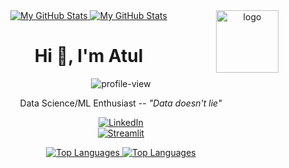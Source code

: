 <div align="center">

<a href="https://github.com/AtulkrishnanMU#gh-light-mode-only">
  <img src="https://github-readme-stats.vercel.app/api?username=AtulkrishnanMU&show_icons=true&theme=graywhite#gh-light-mode-only" alt="My GitHub Stats" />
</a>

<a href="https://github.com/AtulkrishnanMU#gh-dark-mode-only">
  <img src="https://github-readme-stats.vercel.app/api?username=AtulkrishnanMU&show_icons=true&theme=city_lights#gh-dark-mode-only" alt="My GitHub Stats" />
</a>

<img align="right" width="100" alt="logo" src="https://media.tenor.com/itjFesV8_RUAAAAi/soulja-boy-pepe.gif">
<br>

<h1>Hi 👋, I'm Atul</h1>

<p> 
    <img src="https://visitcount.itsvg.in/api?id=AtulkrishnanMU&icon=0&color=0" alt="profile-view" /> 
</p>

<p>Data Science/ML Enthusiast -- <i>"Data doesn't lie"</i><p>

[![LinkedIn](https://img.shields.io/badge/LinkedIn-%230077B5.svg?logo=linkedin&logoColor=white)](https://linkedin.com/in/atulkrishnan-mu-6b768315a)<br>
[![Streamlit](https://img1.daumcdn.net/thumb/R800x0/?scode=mtistory2&fname=https%3A%2F%2Fblog.kakaocdn.net%2Fdn%2FbF6MmT%2FbtsI5RzKWdj%2FW1WcVCwti25MkqUtMikJj1%2Fimg.png)](https://share.streamlit.io/user/atulkrishnanmu)

<a href="https://github.com/AtulkrishnanMU#gh-light-mode-only">
  <img src="https://github-readme-stats.vercel.app/api/top-langs/?username=AtulkrishnanMU&theme=graywhite&hide_border=false&layout=compact#gh-light-mode-only" alt="Top Languages" />
</a>

<a href="https://github.com/AtulkrishnanMU#gh-dark-mode-only">
  <img src="https://github-readme-stats.vercel.app/api/top-langs/?username=AtulkrishnanMU&theme=city_lights&hide_border=false&layout=compact#gh-dark-mode-only" alt="Top Languages" />
</a>

</div>

